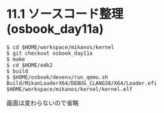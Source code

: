 # 11.1 ソースコード整理 (osbook_day11a)

```console
$ cd $HOME/workspace/mikanos/kernel
$ git checkout osbook_day11a
$ make
$ cd $HOME/edk2
$ build
$ $HOME/osbook/devenv/run_qemu.sh Build/MikanLoaderX64/DEBUG_CLANG38/X64/Loader.efi $HOME/workspace/mikanos/kernel/kernel.elf
```

画面は変わらないので省略
